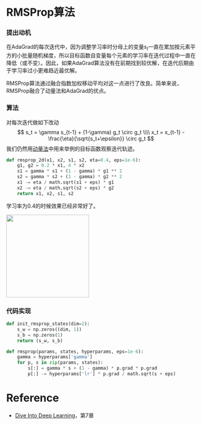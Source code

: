 # RMSProp算法

### 提出动机

在AdaGrad的每次迭代中，因为调整学习率时分母上的变量$s_t$一直在累加按元素平方的小批量随机梯度，所以目标函数自变量每个元素的学习率在迭代过程中一直在降低（或不变）。因此，如果AdaGrad算法没有在前期找到较优解，在迭代后期由于学习率过小更难趋近最优解。

RMSProp算法通过融合指数加权移动平均对这一点进行了改良。简单来说，RMSProp融合了动量法和AdaGrad的优点。

### 算法

对每次迭代做如下改动
$$
s_t = \gamma s_{t-1} + (1-\gamma) g_t \circ g_t \\\\
x_t = x_{t-1} - \frac{\eta}{\sqrt{s_t+\epsilon}} \circ g_t
$$
我们仍然用[动量法](https://blog.csdn.net/qq_40136685/article/details/111159119)中用来举例的目标函数观察迭代轨迹。

```python
def rmsprop_2d(x1, x2, s1, s2, eta=0.4, eps=1e-6):
    g1, g2 = 0.2 * x1, 4 * x2
    s1 = gamma * s1 + (1 - gamma) * g1 ** 2
    s2 = gamma * s2 + (1 - gamma) * g2 ** 2
    x1 -= eta / math.sqrt(s1 + eps) * g1
    x2 -= eta / math.sqrt(s2 + eps) * g2
    return x1, x2, s1, s2
```

学习率为0.4的时候效果已经非常好了。

<img src="https://i.postimg.cc/hPxt6gZ9/RMSProp.png" height=220>

### 代码实现

```python
def init_rmsprop_states(dim=2):
    s_w = np.zeros((dim, 1))
    s_b = np.zeros(1)
    return (s_w, s_b)

def rmsprop(params, states, hyperparams, eps=1e-6):
    gamma = hyperparams['gamma']
    for p, s in zip(params, states):
        s[:] = gamma * s + (1 - gamma) * p.grad * p.grad
        p[:] -= hyperparams['lr'] * p.grad / math.sqrt(s + eps)
```



# Reference

- [Dive Into Deep Learning](http://zh.gluon.ai/chapter_recurrent-neural-networks/rnn.html)，第7章